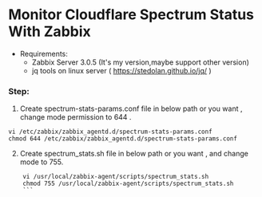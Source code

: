 # Monitor Cloudflare Spectrum Status With Zabbix

- Requirements:
    - Zabbix Server 3.0.5 (It's my version,maybe support other version)
    - jq tools on linux server ( https://stedolan.github.io/jq/ )

### Step:
1. Create spectrum-stats-params.conf file in below path or you want , change mode permission to 644 .
```shell
vi /etc/zabbix/zabbix_agentd.d/spectrum-stats-params.conf
chmod 644 /etc/zabbix/zabbix_agentd.d/spectrum-stats-params.conf
```
2. Create spectrum_stats.sh file in below path or you want , and change mode to 755.
```shell
    vi /usr/local/zabbix-agent/scripts/spectrum_stats.sh
	chmod 755 /usr/local/zabbix-agent/scripts/spectrum_stats.sh
	```
